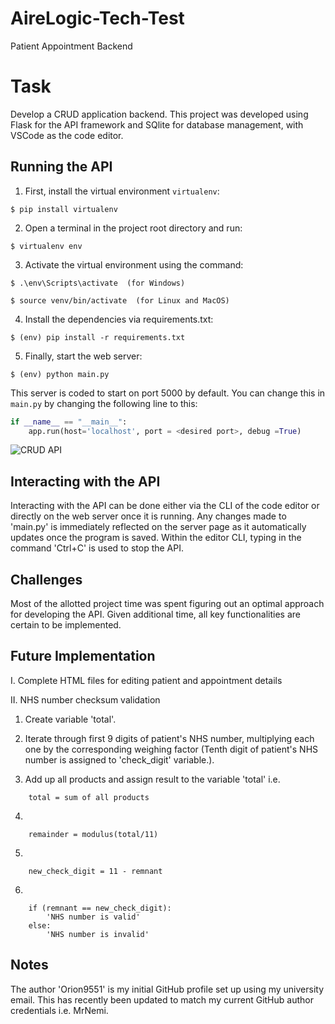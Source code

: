 # AireLogic-Tech-Test
Patient Appointment Backend

# Task
Develop a CRUD application backend.
This project was developed using Flask for the API framework and SQlite for database management, with VSCode as the code editor.

## Running the API
1. First, install the virtual environment `virtualenv`:
```
$ pip install virtualenv
```

2. Open a terminal in the project root directory and run:
```
$ virtualenv env
```

3. Activate the virtual environment using the command:
```
$ .\env\Scripts\activate  (for Windows)
```
```
$ source venv/bin/activate  (for Linux and MacOS)
```

4. Install the dependencies via requirements.txt:
```
$ (env) pip install -r requirements.txt
```

5. Finally, start the web server:
```
$ (env) python main.py
```

This server is coded to start on port 5000 by default. You can change this in `main.py` by changing the following line to this:

```python
if __name__ == "__main__":
    app.run(host='localhost', port = <desired port>, debug =True)
```
![CRUD API](https://user-images.githubusercontent.com/39632424/227818319-e8328589-72c8-4768-9fd2-d296cb5f24f2.JPG)

## Interacting with the API

Interacting with the API can be done either via the CLI of the code editor or directly on the web server once it is running.
Any changes made to 'main.py' is immediately reflected on the server page as it automatically updates once the program is saved.
Within the editor CLI, typing in the command 'Ctrl+C' is used to stop the API.


## Challenges

Most of the allotted project time was spent figuring out an optimal approach for developing the API. Given additional time, all key functionalities are certain to be implemented.


## Future Implementation
I. Complete HTML files for editing patient and appointment details

II. NHS number checksum validation
1. Create variable 'total'.

2. Iterate through first 9 digits of patient's NHS number, multiplying each one by the corresponding weighing factor (Tenth digit of patient's NHS number is assigned to 'check_digit' variable.).

3. Add up all products and assign result to the variable 'total' i.e.
```
    total = sum of all products
```

4. 
```
    remainder = modulus(total/11)
```

5. 
```
    new_check_digit = 11 - remnant
```

6. 
```
    if (remnant == new_check_digit):
        'NHS number is valid'
    else:
        'NHS number is invalid'
```

## Notes

The author 'Orion9551' is my initial GitHub profile set up using my university email. This has recently been updated to match my current GitHub author credentials i.e. MrNemi.
